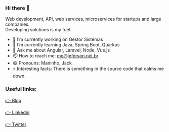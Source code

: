 ### Hi there 👋

Web development, API, web services, microservices for startups and large companies.  
Developing solutions is my fuel.

- 🔭 I’m currently working on Gestor Sistemas
- 🌱 I’m currently learning Java, Spring Boot, Quarkus
- 💬 Ask me about Angular, Laravel, Node, Vue.js
- 📫 How to reach me: me@jeferson.net.br
- 😄 Pronouns: Maninho, Jack
- ⚡ Interesting facts: There is something in the source code that calms me down.

### Useful links: 
[👉 Blog](https://jeferson.net.br)

[ 👉 Linkedin](https://linkedin.com/in/jefersonalmeida)

[ 👉 Twitter](https://twitter.com/____jeferson)

<!--
**jefersonalmeida/jefersonalmeida** is a ✨ _special_ ✨ repository because its `README.md` (this file) appears on your GitHub profile.

- 🔭 I’m currently working on Gestor Sistemas
- 🌱 I’m currently learning Java, Spring Boot, Quarkus
- 👯 I’m looking to collaborate on ...
- 🤔 I’m looking for help with ...
- 💬 Ask me about Angular, Laravel, Node, Vue.js
- 📫 How to reach me: me@jeferson.net.br
- 😄 Pronouns: Maninho, Jack
- ⚡ Interesting facts: There is something in the source code that calms me down.
-->
